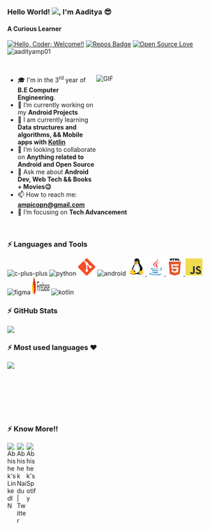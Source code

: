 ### Hello World! <img src="https://media.giphy.com/media/hvRJCLFzcasrR4ia7z/giphy.gif" width="25px">,  I'm Aaditya 😎
#### A Curious Learner

[![Hello, Coder; Welcome!!](https://img.shields.io/badge/Hello,Coder!-Welcome-orange.svg?style=flat&logo=github)](https://github.com/aadityamp01/aadityamp01/) 
[![Repos Badge](https://badges.pufler.dev/repos/aadityamp01)](https://github.com/aadityamp01?tab=repositories)
[![Open Source Love](https://badges.frapsoft.com/os/v2/open-source.svg?v=103)](https://github.com/aadityamp01/Android-Apps)
<a> <img src="https://komarev.com/ghpvc/?username=aadityamp01&label=Profile%20views&color=00ff00&style=flat-circle" alt="aadityamp01" /> </a>
<!-- [![Profile Visitors](https://visitor-badge.glitch.me/badge?page_id=aadityamp01.profileviews-badge)](https://github.com/aadityamp01) -->
<br>

<a href="https://github.com/aadityamp01/Flappy-Bird-Game" target="_blank"> <img align="right" height="300" width="300" alt="GIF" src="http://www.pcbheaven.com/opendir/images/thumbs/od_2858_1_1409410418.gif" /> </a>

<!--
**aadityamp01/aadityamp01** is a ✨ _special_ ✨ repository because its `README.md` (this file) appears on your GitHub profile.

Here are some ideas to get you started: -->

- 🎓 I'm in the 3<sup>rd</sup> year of **B.E Computer Engineering**.
- 🔭 I’m currently working on my **Android Projects**
- 🧠 I am currently learning **Data structures and algorithms, && Mobile apps with [Kotlin](https://kotlinlang.org/docs/android-overview.html)**
- 👯 I’m looking to collaborate on **Anything related to Android and Open Source**
- 💬 Ask me about **Android Dev, Web Tech && Books + Movies😉**
- 📫 How to reach me: **ampicopn@gmail.com**
- 🎯 I’m focusing on **Tech Advancement**
<!-- - 😄 Pronouns: ...
- ⚡ Fun fact:  -->

<br>

### :zap: Languages and Tools

<p align="left">
<img src="https://raw.githubusercontent.com/gilbarbara/logos/master/logos/c-plusplus.svg" alt="c-plus-plus" width="40" height="40"/>
<img src="https://github.com/gilbarbara/logos/blob/master/logos/python.svg" alt="python" width="40" height="40"/>
<img src="https://github.com/devicons/devicon/blob/master/icons/git/git-plain.svg" alt="git" width="40" height="40"/>
<img src="https://raw.githubusercontent.com/gilbarbara/logos/master/logos/android-icon.svg" alt="android" width="40" height="40"/>
<a href="https://www.linux.org/" target="_blank"> <img src="https://raw.githubusercontent.com/devicons/devicon/master/icons/linux/linux-original.svg" alt="linux" width="40" height="40"/> </a>
<a href="https://www.java.com" target="_blank"> <img src="https://raw.githubusercontent.com/devicons/devicon/master/icons/java/java-original.svg" alt="java" width="40" height="40"/> </a>
</a> <a href="https://www.w3.org/html/" target="_blank"> <img src="https://raw.githubusercontent.com/devicons/devicon/master/icons/html5/html5-original-wordmark.svg" alt="html5" width="40" height="40"/> </a>
</a> <a href="https://developer.mozilla.org/en-US/docs/Web/JavaScript" target="_blank"> <img src="https://raw.githubusercontent.com/devicons/devicon/master/icons/javascript/javascript-original.svg" alt="javascript" width="40" height="40"/> </a>
<img src="https://raw.githubusercontent.com/gilbarbara/logos/master/logos/figma.svg" alt="figma" width="40" height="40"/> 
<img src="https://raw.githubusercontent.com/gilbarbara/logos/master/logos/firebase.svg" alt="Firebase" width="40" height="40"/>
<img src="https://raw.githubusercontent.com/gilbarbara/logos/master/logos/kotlin.svg" alt="kotlin" widht="40" height="40" /></p>


### :zap: GitHub Stats
<!-- 
<img align="left" src="https://github-readme-stats.vercel.app/api?username=aadityamp01&count_private=true&hide_border=false&show_icons=true" />

<p>&nbsp;<img align="center" src="https://github-readme-stats.vercel.app/api?username=aadityamp01&show_icons=true&hide_border=true&show_owner=true&title_color=FFFF00&theme=dark&custom_title=नमस्ते 🙏 Programmers! &layout=compact" /><br>
-->
<img align="center" src="https://github-readme-streak-stats.herokuapp.com/?user=aadityamp01&theme=radical&custom_title=streak-stats&hide_border=true&layout=compact" /><br>
<!--
<img align="center" src="https://github-profile-summary-cards.vercel.app/api/cards/profile-details?username=aadityamp01&theme=dracula" /></p>

 -->
 
### :zap: Most used languages ❤️ 

<img align="left" src= "https://github-readme-stats.vercel.app/api/top-langs/?username=aadityamp01&layout=compact&hide=html&theme=highcontrast">
<!-- <a href="https://github.com/ryo-ma/github-profile-trophy" target="_blank">
    <img src= "https://github-profile-summary-cards.vercel.app/api/cards/repos-per-language?username=aadityamp01&theme=dracula" alt=""><br>
    <img src= "https://github-profile-summary-cards.vercel.app/api/cards/most-commit-language?username=aadityamp01&theme=dracula">
</a> -->



<br><br><br><br><br><br><br>

### :zap: Know More!! 

<a href="https://www.linkedin.com/in/aadityampaithane/">
  <img align="left" alt="Abhishek's LinkedIN" width="22px" src="https://raw.githubusercontent.com/peterthehan/peterthehan/master/assets/linkedin.svg" />
</a>
<a href="https://twitter.com/Aadityamp">
  <img align="left" alt="Abhishek Naidu | Twitter" width="22px" src="https://raw.githubusercontent.com/peterthehan/peterthehan/master/assets/twitter.svg" />
</a>
<a href="https://open.spotify.com/playlist/7tvThBtqgpVHeUX0oSerH9?si=16OYbBKkQDWsWPA0fpRGOA">
  <img align="left" alt="Abhishek's Spotify" width="22px" src="https://raw.githubusercontent.com/peterthehan/peterthehan/master/assets/spotify.svg" />
</a>

